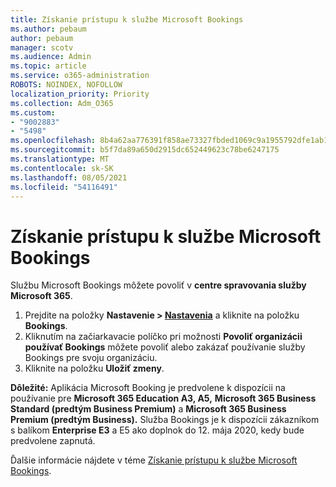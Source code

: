 ```yaml
---
title: Získanie prístupu k službe Microsoft Bookings
ms.author: pebaum
author: pebaum
manager: scotv
ms.audience: Admin
ms.topic: article
ms.service: o365-administration
ROBOTS: NOINDEX, NOFOLLOW
localization_priority: Priority
ms.collection: Adm_O365
ms.custom:
- "9002883"
- "5498"
ms.openlocfilehash: 8b4a62aa776391f858ae73327fbded1069c9a1955792dfe1ab1e1f7384d2db3f
ms.sourcegitcommit: b5f7da89a650d2915dc652449623c78be6247175
ms.translationtype: MT
ms.contentlocale: sk-SK
ms.lasthandoff: 08/05/2021
ms.locfileid: "54116491"
---
```

# <a name="get-access-to-microsoft-bookings"></a>Získanie prístupu k službe Microsoft Bookings

Službu Microsoft Bookings môžete povoliť v **centre spravovania služby Microsoft 365**.

1. Prejdite na položky **Nastavenie > [Nastavenia](https://admin.microsoft.com/Adminportal/Home?source=applauncher#/Settings/Services)** a kliknite na položku **Bookings**.
2. Kliknutím na začiarkavacie políčko pri možnosti **Povoliť organizácii používať Bookings** môžete povoliť alebo zakázať používanie služby Bookings pre svoju organizáciu.
3. Kliknite na položku **Uložiť zmeny**.

**Dôležité:** Aplikácia Microsoft Booking je predvolene k dispozícii na používanie pre **Microsoft 365 Education A3, A5,** **Microsoft 365 Business Standard (predtým Business Premium)** a **Microsoft 365 Business Premium (predtým Business).** Služba Bookings je k dispozícii zákazníkom s balíkom **Enterprise E3** a E5 ako doplnok do 12. mája 2020, kedy bude predvolene zapnutá.

Ďalšie informácie nájdete v téme [Získanie prístupu k službe Microsoft Bookings](https://support.microsoft.com/en-us/office/get-access-to-microsoft-bookings-5382dc07-aaa5-45c9-8767-502333b214ce).
